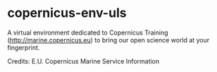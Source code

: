 # copernicus-env-uls
A virtual environment dedicated to Copernicus Training (http://marine.copernicus.eu) to bring our open science world at your fingerprint.

Credits: E.U. Copernicus Marine Service Information
